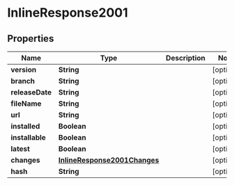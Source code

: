 # InlineResponse2001

## Properties
Name | Type | Description | Notes
------------ | ------------- | ------------- | -------------
**version** | **String** |  |  [optional]
**branch** | **String** |  |  [optional]
**releaseDate** | **String** |  |  [optional]
**fileName** | **String** |  |  [optional]
**url** | **String** |  |  [optional]
**installed** | **Boolean** |  |  [optional]
**installable** | **Boolean** |  |  [optional]
**latest** | **Boolean** |  |  [optional]
**changes** | [**InlineResponse2001Changes**](InlineResponse2001Changes.md) |  |  [optional]
**hash** | **String** |  |  [optional]
